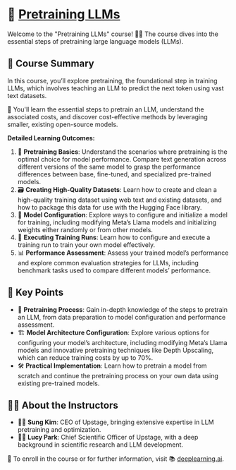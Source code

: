 # 🧠 [Pretraining LLMs](https://www.deeplearning.ai/short-courses/pretraining-llms/)

Welcome to the "Pretraining LLMs" course! 🧑‍🏫 The course dives into the essential steps of pretraining large language models (LLMs).

## 📘 Course Summary
In this course, you’ll explore pretraining, the foundational step in training LLMs, which involves teaching an LLM to predict the next token using vast text datasets. 

🧠 You'll learn the essential steps to pretrain an LLM, understand the associated costs, and discover cost-effective methods by leveraging smaller, existing open-source models.

**Detailed Learning Outcomes:**
1. 🧠 **Pretraining Basics**: Understand the scenarios where pretraining is the optimal choice for model performance. Compare text generation across different versions of the same model to grasp the performance differences between base, fine-tuned, and specialized pre-trained models.
2. 🗃️ **Creating High-Quality Datasets**: Learn how to create and clean a high-quality training dataset using web text and existing datasets, and how to package this data for use with the Hugging Face library.
3. 🔧 **Model Configuration**: Explore ways to configure and initialize a model for training, including modifying Meta’s Llama models and initializing weights either randomly or from other models.
4. 🚀 **Executing Training Runs**: Learn how to configure and execute a training run to train your own model effectively.
5. 📊 **Performance Assessment**: Assess your trained model’s performance and explore common evaluation strategies for LLMs, including benchmark tasks used to compare different models’ performance.

## 🔑 Key Points
- 🧩 **Pretraining Process**: Gain in-depth knowledge of the steps to pretrain an LLM, from data preparation to model configuration and performance assessment.
- 🏗️ **Model Architecture Configuration**: Explore various options for configuring your model’s architecture, including modifying Meta’s Llama models and innovative pretraining techniques like Depth Upscaling, which can reduce training costs by up to 70%.
- 🛠️ **Practical Implementation**: Learn how to pretrain a model from scratch and continue the pretraining process on your own data using existing pre-trained models.

## 👩‍🏫 About the Instructors
- 👨‍🏫 **Sung Kim**: CEO of Upstage, bringing extensive expertise in LLM pretraining and optimization.
- 👩‍🔬 **Lucy Park**: Chief Scientific Officer of Upstage, with a deep background in scientific research and LLM development.

🔗 To enroll in the course or for further information, visit 📚 [deeplearning.ai](https://www.deeplearning.ai/short-courses/).
